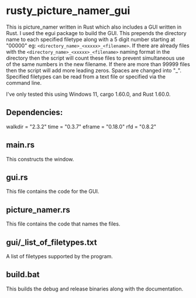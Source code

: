 # rusty_picture_namer_gui
This is picture_namer written in Rust which also includes a GUI written in Rust. I used the egui package to build the GUI. This prepends the directory name to each specified filetype along with a 5 digit number starting at "00000" eg: `<directory_name>_<xxxxx>_<filename>`. If there are already files with the `<directory_name>_<xxxxx>_<filename>` naming format in the directory then the script will count these files to prevent simultaneous use of the same numbers in the new filename. If there are more than 99999 files then the script will add more leading zeros. Spaces are changed into "_". Specified filetypes can be read from a text file or specified via the command line. 

I've only tested this using Windows 11, cargo 1.60.0, and Rust 1.60.0.
## Dependencies:
walkdir = "2.3.2"
time = "0.3.7"
eframe = "0.18.0"
rfd = "0.8.2"

## main.rs
This constructs the window.

## gui.rs
This file contains the code for the GUI.

## picture_namer.rs
This file contains the code that names the files.

## gui/_list_of_filetypes.txt
A list of filetypes supported by the program.

## build.bat
This builds the debug and release binaries along with the documentation.
